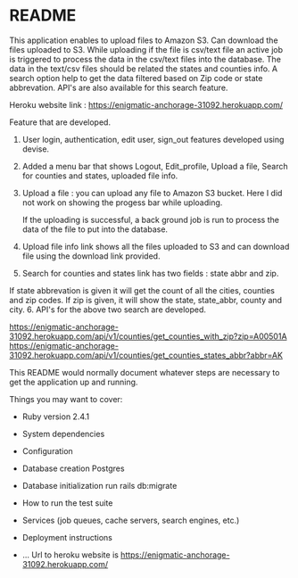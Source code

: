 # README
This application enables to upload files to Amazon S3. Can download the files uploaded to S3.
While uploading if the file is csv/text file an active job is triggered to process the data in the csv/text files into the database.
The data in the text/csv files should be related the states and counties info. A search option help to get the data filtered based on Zip code or state abbrevation. API's are also available for this search feature.

Heroku website link :
https://enigmatic-anchorage-31092.herokuapp.com/

Feature that are developed.
1. User login, authentication, edit user, sign_out features developed using devise.

2. Added a menu bar that shows Logout, Edit_profile, Upload a file, Search for counties and states, uploaded file info.

3. Upload a file : you can upload any file to Amazon S3 bucket. Here I did not work on showing the progess bar while uploading.

     If the uploading is successful, a back ground job is run to process the data of the file to put into the database.

4. Upload file info link shows all the files uploaded to S3 and can download file using the download link provided.

5. Search for counties and states link has two fields : state abbr and zip. 

If state abbrevation is given it will get the count of all the cities, counties and zip codes.
If zip is given, it will show the state, state_abbr, county and city.
6. API's for the above two search are developed.

https://enigmatic-anchorage-31092.herokuapp.com/api/v1/counties/get_counties_with_zip?zip=A00501A
https://enigmatic-anchorage-31092.herokuapp.com/api/v1/counties/get_counties_states_abbr?abbr=AK 

This README would normally document whatever steps are necessary to get the
application up and running.

Things you may want to cover:

* Ruby version
2.4.1

* System dependencies

* Configuration

* Database creation
Postgres

* Database initialization
run rails db:migrate
* How to run the test suite

* Services (job queues, cache servers, search engines, etc.)

* Deployment instructions

* ...
Url to heroku website is 
https://enigmatic-anchorage-31092.herokuapp.com/
